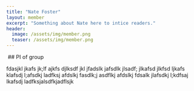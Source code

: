 ```yaml
---
title: "Nate Foster"
layout: member
excerpt: "Something about Nate here to intice readers."
header:
  image: /assets/img/member.png 
  teaser: /assets/img/member.png
---
```

<img src="../../assets/img/member.png" class="img-responsive img-circle" alt="">
## PI of group

fdasjkl jkafs jk;lf ajkfs djlksdf jkl jfadslk jafsdlk jlsadf; jlkafsd jlkfsd ljkafs klafsdj l;afsdkj ladfksj afdslkj fasdlk;j asdflkj afdslkj fdsalk jlafsdkj l;kdfsaj lkafsdj ladfksjalsdfkjadflsjk
